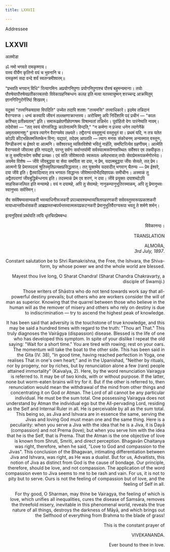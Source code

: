 ```yaml
---
title: LXXVII

---
```





  

  

Addressee

## LXXVII

अलमोडा

ॐ नमो भगवते रामकृष्णाय।  
यस्य वीर्येण कृतिनो वयं च भुवनानि च।  
रामकृष्णं सदा वन्दे शर्वं स्वतन्त्रमीश्वरम्॥

  
"प्रभवति भगवान् विधि" रित्यागमिनः अप्रयोगनिपुणाः प्रयोगनिपुणाश्च पौरुषं
बहुमन्यमानाः। तयोः पौरुषेयापौरुषेयप्रतीकारबलयोः विवेकाग्रहनिबन्धनः कलह
इति मत्वा यतस्वायुष्मन् शरच्चन्द्र आक्रमितुम् ज्ञानगिरिगुरोर्गरिष्ठं
शिखरम्।

यदुक्तं "तत्त्वनिकषग्रावा विपदिति" उच्येत तदापि शतशः "तत्त्वमसि"
तत्त्वाधिकारे। इदमेव तन्निदानं वैराग्यरुजः। धन्यं कस्यापि जीवनं
तल्लक्षणाक्रान्तस्य। अरोचिष्णु अपि निर्दिशामि पदं प्रचीनं — "कालः
कश्चित् प्रतीक्ष्यताम्" इति। समारूढक्षेपणीक्षेपणश्रमः विश्राम्यतां
तन्निर्भरः। पूर्वाहितो वेगः पारंनेष्यति नावम्। तदेवोक्तं — "तत् स्वयं
योगसंसिद्धः कालेनात्मनि विन्दति," "न कर्मणा न प्रजया धनेन त्यागेनैके
अमृतत्वमानशुः" इत्यत्र त्यागेन वैराग्यमेव लक्ष्यते। तद्वैराग्यं
वस्तुशून्यं वस्तुभूतं वा। प्रथमं यदि, न तत्र यतेत कोऽपि
कीटभक्षितमस्तिष्केन विना; यद्यपरं, तदेदम् आपतति — त्यागः मनसः संकोचनम्
अन्यस्मात् वस्तुनः, पिण्डीकरणं च ईश्वरे वा आत्मनि। सर्वेश्वरस्तु
व्यक्तिविशेषो भवितुं नार्हति, समष्टिरित्येव ग्रहणीयम्। आत्मेति
वैराग्यवतो जीवात्मा इति नापद्यते, परन्तु सर्वगः सर्वान्तर्यामी
सर्वस्यात्मरूपेणावस्थितः सर्वेश्वर एव लक्ष्यीकृतः। स तु समष्टिरूपेण
सर्वेषां प्रत्यक्षः। एवं सति जीवेश्वरयोः स्वरूपतः अमेदभावात् तयोः
सेवाप्रेमरूपकर्मणोरभेदः। अयमेव विशेषः — जीवे जीवबुद्धया या सेवा समर्पिता
सा दया, न प्रेम, यदात्मबुद्धया जीवः सेव्यते, तत् प्रेम। आत्मनो हि
प्रेमास्पदत्वं श्रुतिस्मृतिप्रत्यक्षप्रसिद्धत्वात्। तत् युक्तमेव
यदवादीत् भगवान् चैतन्यः — प्रेम ईश्वरे, दया जीवे इति। द्वैतवादित्वात्
तत्र भगवतः सिद्धान्तः जीवेश्वरयोर्भेदविज्ञापकः समीचीनः। अस्माकं तु
अद्वैतपराणां जीवबुद्धिर्बन्धनाय इति। तदस्माकं प्रेम एव शरणं, न दया। जीवे
प्रयुक्तः दयाशब्दोऽपि साहसिकजल्पित इति मन्यामहे। वयं न दयामहे, अपि तु
सेवामहे; नानुकम्पानुभूतिरस्माकम्, अपि तु प्रेमानुभवः स्वानुभवः
सर्वस्मिन्।

सैव सर्ववैषम्यसाम्यकरी भवव्याधिनीरूजकरी प्रपञ्चावश्यम्भाव्यत्रितापहरणकरी
सर्ववस्तुस्वरूपप्रकाशकरी मायाध्वान्तविध्वंसकरी
आब्रह्मस्तभ्बपर्यन्तस्वात्मरूपप्रकटनकरी प्रेमानुभूतिर्वैराग्यरूपा भवतु
ते शर्मणे शर्मन्।

इत्यनुदिवसं प्रार्थयति त्वयि धृतचिरप्रेमबन्धः

<div style="text-align: right;">

विवेकानन्दः।



TRANSLATION

ALMORA,  
*3rd July, 1897*.

Constant salutation be to Shri Ramakrishna, the Free, the Ishvara, the
Shiva-form, by whose power we and the whole world are blessed.

Mayest thou live long, O Sharat Chandra! (Sharat Chandra Chakravarty, a
disciple of Swamiji.)

Those writers of Shāstra who do not tend towards work say that
all-powerful destiny prevails; but others who are workers consider the
will of man as superior. Knowing that the quarrel between those who
believe in the human will as the remover of misery and others who rely
on destiny is due to indiscrimination — try to ascend the highest peak
of knowledge.

It has been said that adversity is the touchstone of true knowledge, and
this may be said a hundred times with regard to the truth: "Thou art
That." This truly diagnoses the Vairāgya (dispassion) disease. Blessed
is the life of one who has developed this symptom. In spite of your
dislike I repeat the old saying: "Wait for a short time." You are tired
with rowing; rest on your oars. The momentum will take the boat to the
other side. This has been said in the Gita (IV. 38), "In good time,
having reached perfection in Yoga, one realises That in one's own
heart;" and in the Upanishad, "Neither by rituals, nor by progeny, nor
by riches, but by renunciation alone a few (rare) people attained
immortality" (Kaivalya, 2). Here, by the word renunciation Vairagya is
referred to. It may be of two kinds, with or without purpose. If the
latter, none but worm-eaten brains will try for it. But if the other is
referred to, then renunciation would mean the withdrawal of the mind
from other things and concentrating it on God or Atman. The Lord of all
cannot be any particular individual. He must be the sum total. One
possessing Vairagya does not understand by Atman the individual ego but
the All-pervading Lord, residing as the Self and Internal Ruler in all.
He is perceivable by all as the sum total. This being so, as Jiva and
Ishvara are in essence the same, serving the Jivas and loving God must
mean one and the same thing. Here is a peculiarity: when you serve a
Jiva with the idea that he is a Jiva, it is Dayā (compassion) and not
Prema (love); but when you serve him with the idea that he is the Self,
that is Prema. That the Atman is the one objective of love is known from
Shruti, Smriti, and direct perception. Bhagavān Chaitanya was right,
therefore, when he said, "Love to God and compassion to the Jivas". This
conclusion of the Bhagavan, intimating differentiation between Jiva and
Ishvara, was right, as He was a dualist. But for us, Advaitists, this
notion of Jiva as distinct from God is the cause of bondage. Our
principle, therefore, should be love, and not compassion. The
application of the word compassion even to Jiva seems to me to be rash
and vain. For us, it is not to pity but to serve. Ours is not the
feeling of compassion but of love, and the feeling of Self in all.

For thy good, O Sharman, may thine be Vairagya, the feeling of which is
love, which unifies all inequalities, cures the disease of Samsāra,
removes the threefold misery, inevitable in this phenomenal world,
reveals the true nature of all things, destroys the darkness of Māyā,
and which brings out the Selfhood of everything from Brahma to the blade
of grass!

This is the constant prayer of

VIVEKANANDA.

Ever bound to thee in love.


